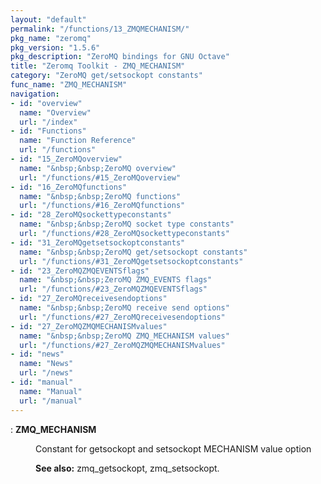 ```yaml
---
layout: "default"
permalink: "/functions/13_ZMQMECHANISM/"
pkg_name: "zeromq"
pkg_version: "1.5.6"
pkg_description: "ZeroMQ bindings for GNU Octave"
title: "Zeromq Toolkit - ZMQ_MECHANISM"
category: "ZeroMQ get/setsockopt constants"
func_name: "ZMQ_MECHANISM"
navigation:
- id: "overview"
  name: "Overview"
  url: "/index"
- id: "Functions"
  name: "Function Reference"
  url: "/functions"
- id: "15_ZeroMQoverview"
  name: "&nbsp;&nbsp;ZeroMQ overview"
  url: "/functions/#15_ZeroMQoverview"
- id: "16_ZeroMQfunctions"
  name: "&nbsp;&nbsp;ZeroMQ functions"
  url: "/functions/#16_ZeroMQfunctions"
- id: "28_ZeroMQsockettypeconstants"
  name: "&nbsp;&nbsp;ZeroMQ socket type constants"
  url: "/functions/#28_ZeroMQsockettypeconstants"
- id: "31_ZeroMQgetsetsockoptconstants"
  name: "&nbsp;&nbsp;ZeroMQ get/setsockopt constants"
  url: "/functions/#31_ZeroMQgetsetsockoptconstants"
- id: "23_ZeroMQZMQEVENTSflags"
  name: "&nbsp;&nbsp;ZeroMQ ZMQ_EVENTS flags"
  url: "/functions/#23_ZeroMQZMQEVENTSflags"
- id: "27_ZeroMQreceivesendoptions"
  name: "&nbsp;&nbsp;ZeroMQ receive send options"
  url: "/functions/#27_ZeroMQreceivesendoptions"
- id: "27_ZeroMQZMQMECHANISMvalues"
  name: "&nbsp;&nbsp;ZeroMQ ZMQ_MECHANISM values"
  url: "/functions/#27_ZeroMQZMQMECHANISMvalues"
- id: "news"
  name: "News"
  url: "/news"
- id: "manual"
  name: "Manual"
  url: "/manual"
---
```

<dl class="first-deftypefn">
<dt class="deftypefn" id="index-ZMQ_005fMECHANISM"><span class="category-def">: </span><span><strong class="def-name">ZMQ_MECHANISM</strong><a class="copiable-link" href='#index-ZMQ_005fMECHANISM'></a></span></dt>
<dd>
<p>Constant for getsockopt and setsockopt MECHANISM value option
</p>

<p><strong class="strong">See also:</strong> zmq_getsockopt, zmq_setsockopt.
 </p></dd></dl>